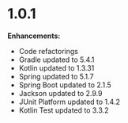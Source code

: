 # 1.0.1

**Enhancements:**

* Code refactorings
* Gradle updated to 5.4.1
* Kotlin updated to 1.3.31
* Spring updated to 5.1.7
* Spring Boot updated to 2.1.5
* Jackson updated to 2.9.9
* JUnit Platform updated to 1.4.2
* Kotlin Test updated to 3.3.2